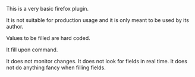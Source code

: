 This is a very basic firefox plugin.

It is not suitable for production usage and it is only meant to be used by its author.

Values to be filled are hard coded.

It fill upon command.

It does not monitor changes. It does not look for fields in real time. It does not do anything fancy when  filling fields.                                    
